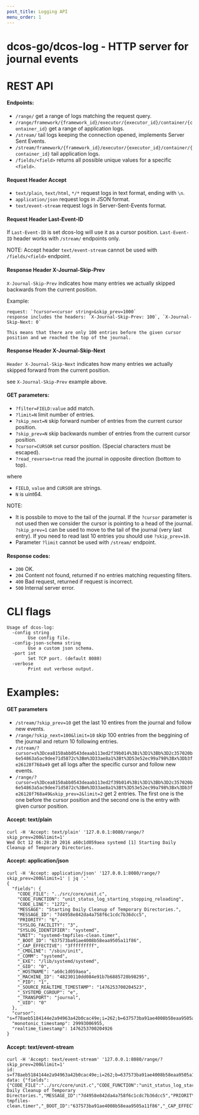 ```yaml
---
post_title: Logging API 
menu_order: 1
---
```


# dcos-go/dcos-log - HTTP server for journal events

# REST API
#### Endpoints:
- `/range/` get a range of logs matching the request query.
- `/range/framework/{framework_id}/executor/{executor_id}/container/{container_id}` get a range of application logs.
- `/stream/` tail logs keeping the connection opened, implements Server Sent Events.
- `/stream/framework/{framework_id}/executor/{executor_id}/container/{container_id}` tail application logs.
- `/fields/<field>` returns all possible unique values for a specific `<field>`.

#### Request Header Accept
- `text/plain`, `text/html`, `*/*` request logs in text format, ending with `\n`.
- `application/json` request logs in JSON format.
- `text/event-stream` request logs in Server-Sent-Events format.

#### Request Header Last-Event-ID
If `Last-Event-ID` is set dcos-log will use it as a cursor position. `Last-Event-ID` header works with `/stream/` endpoints only.

NOTE: Accept header `text/event-stream` cannot be used with `/fields/<field>` endpoint.

#### Response Header X-Journal-Skip-Prev
`X-Journal-Skip-Prev` indicates how many entries we actually skipped backwards from the current position.

Example:
```
request: `?cursor=<cursor string>&skip_prev=1000`
response includes the headers: `X-Journal-Skip-Prev: 100`, `X-Journal-Skip-Next: 0`

This means that there are only 100 entries before the given cursor position and we reached the top of the journal.

```

#### Response Header X-Journal-Skip-Next

`Header X-Journal-Skip-Next` indicates how many entries we actually skipped forward from the current position.

see `X-Journal-Skip-Prev` example above.

#### GET parameters:
- `?filter=FIELD:value` add match.
- `?limit=N` limit number of entries.
- `?skip_next=N` skip forward number of entries from the current cursor position.
- `?skip_prev=N` skip backwards number of entries from the current cursor position.
- `?cursor=CURSOR` set cursor position. (Special characters must be escaped).
- `?read_reverse=true` read the journal in opposite direction (bottom to top).

where
- `FIELD`, `value` and `CURSOR` are strings.
- `N` is uint64.

NOTE:
- It is possbile to move to the tail of the journal. If the `?cursor` parameter is not used then we consider the cursor
  is pointing to a head of the journal. `?skip_prev=1` can be used to move to the tail of the journal (very last entry). If you need to read last 10 entries you should use `?skip_prev=10`.
- Parameter `?limit` cannot be used with `/stream/` endpoint.

#### Response codes:
- `200` OK.
- `204` Content not found, returned if no entries matching requesting filters.
- `400` Bad request, returned if request is incorrect.
- `500` Internal server error.

# CLI flags
```
Usage of dcos-log:
  -config string
       	Use config file.
  -config-json-schema string
       	Use a custom json schema.
  -port int
       	Set TCP port. (default 8080)
  -verbose
       	Print out verbose output.
```

# Examples:
#### GET parameters
- `/stream/?skip_prev=10` get the last 10 entires from the journal and follow new events.
- `/range/?skip_next=100&limit=10` skip 100 entries from the beggining of the journal and return 10 following entries.
- `/stream/?cursor=s%3Dcea8150abb0543deaab113ed2f39b014%3Bi%3D1%3Bb%3D2c357020b6e54863a5ac9dee71d5872c%3Bm%3D33ae8a1%3Bt%3D53e52ec99a798%3Bx%3Db3fe26128f768a49` get all logs after the specific cursor and follow new events.
- `/range/?cursor=s%3Dcea8150abb0543deaab113ed2f39b014%3Bi%3D1%3Bb%3D2c357020b6e54863a5ac9dee71d5872c%3Bm%3D33ae8a1%3Bt%3D53e52ec99a798%3Bx%3Db3fe26128f768a49&skip_prev=2&limit=2` get 2 entries. The first one is the one before the cursor position and the second one is the entry with given cursor position.

#### Accept: text/plain
```
curl -H 'Accept: text/plain' '127.0.0.1:8080/range/?skip_prev=200&limit=1'
Wed Oct 12 06:28:20 2016 a60c1d059aea systemd [1] Starting Daily Cleanup of Temporary Directories.
```

#### Accept: application/json
```
curl -H 'Accept: application/json' '127.0.0.1:8080/range/?skip_prev=200&limit=1' | jq '.'
{
  "fields": {
    "CODE_FILE": "../src/core/unit.c",
    "CODE_FUNCTION": "unit_status_log_starting_stopping_reloading",
    "CODE_LINE": "1272",
    "MESSAGE": "Starting Daily Cleanup of Temporary Directories.",
    "MESSAGE_ID": "7d4958e842da4a758f6c1cdc7b36dcc5",
    "PRIORITY": "6",
    "SYSLOG_FACILITY": "3",
    "SYSLOG_IDENTIFIER": "systemd",
    "UNIT": "systemd-tmpfiles-clean.timer",
    "_BOOT_ID": "637573ba91ae4008b58eaa9505a11f86",
    "_CAP_EFFECTIVE": "3fffffffff",
    "_CMDLINE": "/sbin/init",
    "_COMM": "systemd",
    "_EXE": "/lib/systemd/systemd",
    "_GID": "0",
    "_HOSTNAME": "a60c1d059aea",
    "_MACHINE_ID": "48230110dd084e91b7b6885728b98295",
    "_PID": "1",
    "_SOURCE_REALTIME_TIMESTAMP": "1476253700204523",
    "_SYSTEMD_CGROUP": "e",
    "_TRANSPORT": "journal",
    "_UID": "0"
  },
  "cursor": "s=f78aeb5184144e2a94963a42b0cac49e;i=262;b=637573ba91ae4008b58eaa9505a11f86;m=6fbb8f76b;t=53ea51966297e;x=69cba0539a7e4576",
  "monotonic_timestamp": 29993006955,
  "realtime_timestamp": 1476253700204926
}
```

#### Accept: text/event-stream
```
curl -H 'Accept: text/event-stream' '127.0.0.1:8080/range/?skip_prev=200&limit=1'
id: s=f78aeb5184144e2a94963a42b0cac49e;i=262;b=637573ba91ae4008b58eaa9505a11f86;m=6fbb8f76b;t=53ea51966297e
data: {"fields":{"CODE_FILE":"../src/core/unit.c","CODE_FUNCTION":"unit_status_log_starting_stopping_reloading","CODE_LINE":"1272","MESSAGE":"Starting Daily Cleanup of Temporary Directories.","MESSAGE_ID":"7d4958e842da4a758f6c1cdc7b36dcc5","PRIORITY":"6","SYSLOG_FACILITY":"3","SYSLOG_IDENTIFIER":"systemd","UNIT":"systemd-tmpfiles-clean.timer","_BOOT_ID":"637573ba91ae4008b58eaa9505a11f86","_CAP_EFFECTIVE":"3fffffffff","_CMDLINE":"/sbin/init","_COMM":"systemd","_EXE":"/lib/systemd/systemd","_GID":"0","_HOSTNAME":"a60c1d059aea","_MACHINE_ID":"48230110dd084e91b7b6885728b98295","_PID":"1","_SOURCE_REALTIME_TIMESTAMP":"1476253700204523","_SYSTEMD_CGROUP":"e","_TRANSPORT":"journal","_UID":"0"},"cursor":"s=f78aeb5184144e2a94963a42b0cac49e;i=262;b=637573ba91ae4008b58eaa9505a11f86;m=6fbb8f76b;t=53ea51966297e;x=69cba0539a7e4576","monotonic_timestamp":29993006955,"realtime_timestamp":1476253700204926}
```